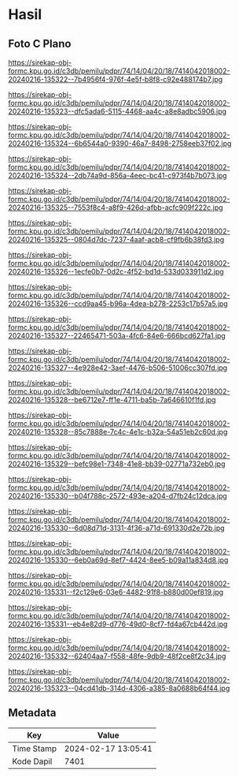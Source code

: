 # Hasil

## Foto C Plano

https://sirekap-obj-formc.kpu.go.id/c3db/pemilu/pdpr/74/14/04/20/18/7414042018002-20240216-135322--7b4956f4-976f-4e5f-b8f8-c92e488174b7.jpg

https://sirekap-obj-formc.kpu.go.id/c3db/pemilu/pdpr/74/14/04/20/18/7414042018002-20240216-135323--dfc5ada6-5115-4468-aa4c-a8e8adbc5906.jpg

https://sirekap-obj-formc.kpu.go.id/c3db/pemilu/pdpr/74/14/04/20/18/7414042018002-20240216-135324--6b6544a0-9390-46a7-8498-2758eeb37f02.jpg

https://sirekap-obj-formc.kpu.go.id/c3db/pemilu/pdpr/74/14/04/20/18/7414042018002-20240216-135324--2db74a9d-856a-4eec-bc41-c973f4b7b073.jpg

https://sirekap-obj-formc.kpu.go.id/c3db/pemilu/pdpr/74/14/04/20/18/7414042018002-20240216-135325--7553f8c4-a8f9-426d-afbb-acfc909f222c.jpg

https://sirekap-obj-formc.kpu.go.id/c3db/pemilu/pdpr/74/14/04/20/18/7414042018002-20240216-135325--0804d7dc-7237-4aaf-acb8-cf9fb6b38fd3.jpg

https://sirekap-obj-formc.kpu.go.id/c3db/pemilu/pdpr/74/14/04/20/18/7414042018002-20240216-135326--1ecfe0b7-0d2c-4f52-bd1d-533d033911d2.jpg

https://sirekap-obj-formc.kpu.go.id/c3db/pemilu/pdpr/74/14/04/20/18/7414042018002-20240216-135326--ccd9aa45-b96a-4dea-b278-2253c17b57a5.jpg

https://sirekap-obj-formc.kpu.go.id/c3db/pemilu/pdpr/74/14/04/20/18/7414042018002-20240216-135327--22465471-503a-4fc6-84e6-666bcd627fa1.jpg

https://sirekap-obj-formc.kpu.go.id/c3db/pemilu/pdpr/74/14/04/20/18/7414042018002-20240216-135327--4e928e42-3aef-4476-b506-51006cc307fd.jpg

https://sirekap-obj-formc.kpu.go.id/c3db/pemilu/pdpr/74/14/04/20/18/7414042018002-20240216-135328--be6712e7-ff1e-4711-ba5b-7a646610f1fd.jpg

https://sirekap-obj-formc.kpu.go.id/c3db/pemilu/pdpr/74/14/04/20/18/7414042018002-20240216-135328--85c7888e-7c4c-4e1c-b32a-54a51eb2c60d.jpg

https://sirekap-obj-formc.kpu.go.id/c3db/pemilu/pdpr/74/14/04/20/18/7414042018002-20240216-135329--befc98e1-7348-41e8-bb39-02771a732eb0.jpg

https://sirekap-obj-formc.kpu.go.id/c3db/pemilu/pdpr/74/14/04/20/18/7414042018002-20240216-135330--b04f788c-2572-493e-a204-d7fb24c12dca.jpg

https://sirekap-obj-formc.kpu.go.id/c3db/pemilu/pdpr/74/14/04/20/18/7414042018002-20240216-135330--6d08d71d-3131-4f36-a71d-691330d2e72b.jpg

https://sirekap-obj-formc.kpu.go.id/c3db/pemilu/pdpr/74/14/04/20/18/7414042018002-20240216-135330--6eb0a69d-8ef7-4424-8ee5-b09a11a834d8.jpg

https://sirekap-obj-formc.kpu.go.id/c3db/pemilu/pdpr/74/14/04/20/18/7414042018002-20240216-135331--f2c129e6-03e6-4482-91f8-b880d00ef819.jpg

https://sirekap-obj-formc.kpu.go.id/c3db/pemilu/pdpr/74/14/04/20/18/7414042018002-20240216-135331--eb4e82d9-d776-49d0-8cf7-fd4a67cb442d.jpg

https://sirekap-obj-formc.kpu.go.id/c3db/pemilu/pdpr/74/14/04/20/18/7414042018002-20240216-135332--62404aa7-f558-48fe-9db9-48f2ce8f2c34.jpg

https://sirekap-obj-formc.kpu.go.id/c3db/pemilu/pdpr/74/14/04/20/18/7414042018002-20240216-135323--04cd41db-314d-4306-a385-8a0688b64f44.jpg


## Metadata

| Key        | Value               |
| ---------- | ------------------- |
| Time Stamp | 2024-02-17 13:05:41 |
| Kode Dapil | 7401                |



